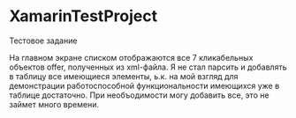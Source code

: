 # XamarinTestProject
Тестовое задание

На главном экране списком отображаются все 7 кликабельных объектов offer, полученных из xml-файла. Я не стал парсить и добавлять в таблицу все имеющиеся элементы, ь.к. на мой взгляд для демонстрации работоспособной функциональности имеющихся уже в таблице достаточно. При необъодимости могу добавить все, это не займет много времени.
